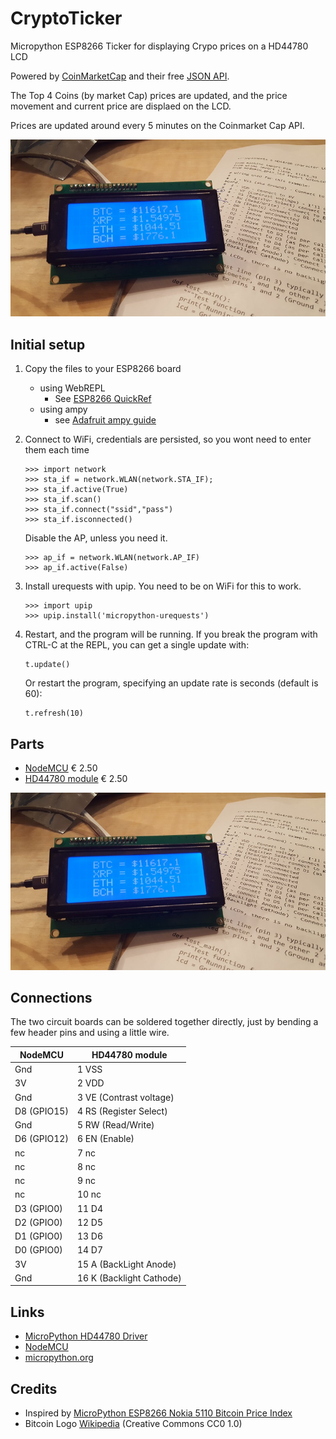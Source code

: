 # CryptoTicker
Micropython ESP8266 Ticker for displaying Crypo prices on a HD44780 LCD


Powered by [CoinMarketCap](http://www.CoinMarketCap.com) and their free [JSON API](https://coinmarketcap.com/api/).

The Top 4 Coins (by market Cap) prices are updated, and the price movement and current price are displaed on the LCD.

Prices are updated around every 5 minutes on the Coinmarket Cap API.

![Image of Ticker](https://raw.githubusercontent.com/dnhkng/CryptoTicker/master/media/ticker.jpg)


## Initial setup

1. Copy the files to your ESP8266 board
	* using WebREPL
		* See [ESP8266 QuickRef](http://docs.micropython.org/en/latest/esp8266/esp8266/quickref.html#webrepl-web-browser-interactive-prompt)
	* using ampy
		* see [Adafruit ampy guide](https://learn.adafruit.com/micropython-basics-load-files-and-run-code/file-operations)

2. Connect to WiFi, credentials are persisted, so you wont need to enter them each time

	```
	>>> import network
	>>> sta_if = network.WLAN(network.STA_IF);
	>>> sta_if.active(True)
	>>> sta_if.scan()
	>>> sta_if.connect("ssid","pass")
	>>> sta_if.isconnected()
	```

	Disable the AP, unless you need it.

	```
	>>> ap_if = network.WLAN(network.AP_IF)
	>>> ap_if.active(False)
	```

3. Install urequests with upip. You need to be on WiFi for this to work.

	```
	>>> import upip
	>>> upip.install('micropython-urequests')
	```

4. Restart, and the program will be running.
	If you break the program with CTRL-C at the REPL,
	you can get a single update with:
	```
	t.update()
	```	
	Or restart the program, specifying an update rate is seconds (default is 60):
	```
	t.refresh(10)
	```


## Parts

* [NodeMCU](https://www.aliexpress.com/wholesale?catId=0&SearchText=nodemcu) € 2.50
* [HD44780 module](https://www.aliexpress.com/wholesale?catId=0&SearchText=hd44780+20x4) € 2.50


![Image of Board](https://raw.githubusercontent.com/dnhkng/CryptoTicker/master/media/ticker.jpg)


## Connections

The two circuit boards can be soldered together directly, just by bending a few header pins and using a little wire.

NodeMCU       | HD44780 module
------------- | ---------------
Gnd           | 1 VSS 
3V            | 2 VDD
Gnd           | 3 VE (Contrast voltage) 
D8 (GPIO15)   | 4 RS (Register Select)
Gnd           | 5 RW (Read/Write)
D6 (GPIO12)   | 6 EN (Enable)
nc            | 7 nc
nc            | 8 nc
nc            | 9 nc
nc            | 10 nc
D3 (GPIO0)    | 11 D4
D2 (GPIO0)    | 12 D5
D1 (GPIO0)    | 13 D6
D0 (GPIO0)    | 14 D7
3V            | 15 A (BackLight Anode)
Gnd           | 16 K (Backlight Cathode)

## Links

* [MicroPython HD44780 Driver](https://github.com/CRImier/MicroPython-modules)
* [NodeMCU](https://en.wikipedia.org/wiki/NodeMCU)
* [micropython.org](http://micropython.org)

## Credits

* Inspired by [MicroPython ESP8266 Nokia 5110 Bitcoin Price Index](https://github.com/mcauser/MicroPython-ESP8266-Nokia-5110-Bitcoin)
* Bitcoin Logo [Wikipedia](https://commons.wikimedia.org/wiki/File:Bitcoin_logo.svg) (Creative Commons CC0 1.0)
